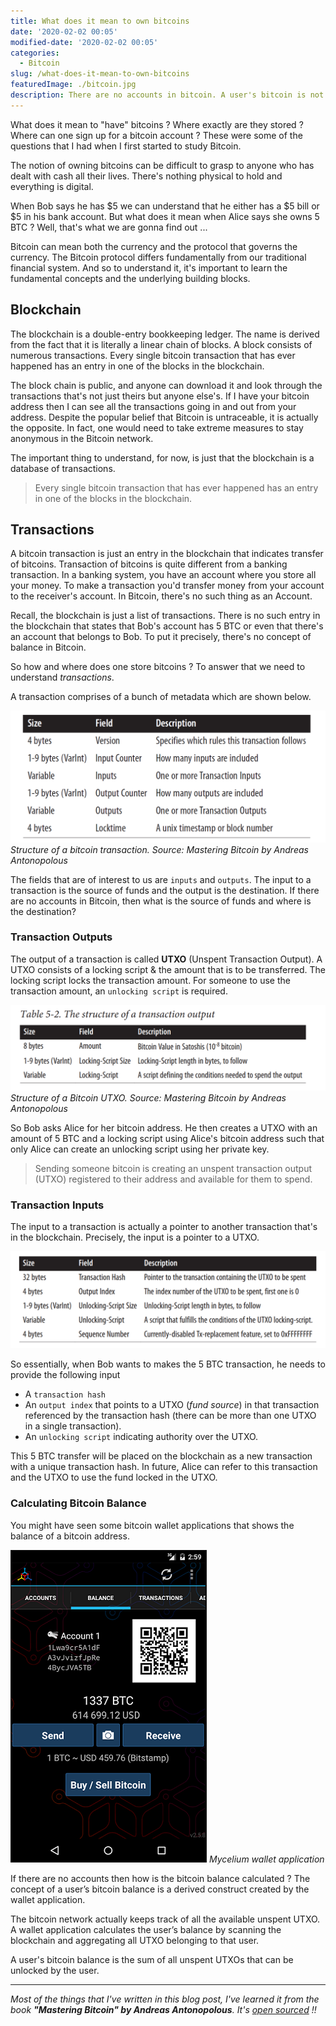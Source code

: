 ```yaml
---
title: What does it mean to own bitcoins
date: '2020-02-02 00:05'
modified-date: '2020-02-02 00:05'
categories:
  - Bitcoin
slug: /what-does-it-mean-to-own-bitcoins
featuredImage: ./bitcoin.jpg
description: There are no accounts in bitcoin. A user's bitcoin is not stored in an account but rather scattered in the blockchain as UTXOs.
---
```


What does it mean to "have" bitcoins ? Where exactly are they stored ? Where can one sign up for a bitcoin account ? These were some of the questions that I had when I first started to study Bitcoin.

The notion of owning bitcoins can be difficult to grasp to anyone who has dealt with cash all their lives. There's nothing physical to hold and everything is digital.

When Bob says he has $5 we can understand that he either has a $5 bill or \$5 in his bank account. But what does it mean when Alice says she owns 5 BTC ? Well, that's what we are gonna find out ...

Bitcoin can mean both the currency and the protocol that governs the currency. The Bitcoin protocol differs fundamentally from our traditional financial system. And so to understand it, it's important to learn the fundamental concepts and the underlying building blocks.

## Blockchain

The blockchain is a double-entry bookkeeping ledger. The name is derived from the fact that it is literally a linear chain of blocks. A block consists of numerous transactions. Every single bitcoin transaction that has ever happened has an entry in one of the blocks in the blockchain.

The block chain is public, and anyone can download it and look through the transactions that's not just theirs but anyone else's. If I have your bitcoin address then I can see all the transactions going in and out from your address. Despite the popular belief that Bitcoin is untraceable, it is actually the opposite. In fact, one would need to take extreme measures to stay anonymous in the Bitcoin network.

The important thing to understand, for now, is just that the blockchain is a database of transactions.

> Every single bitcoin transaction that has ever happened has an entry in one of the blocks in the blockchain.

## Transactions

A bitcoin transaction is just an entry in the blockchain that indicates transfer of bitcoins. Transaction of bitcoins is quite different from a banking transaction. In a banking system, you have an account where you store all your money. To make a transaction you'd transfer money from your account to the receiver's account. In Bitcoin, there's no such thing as an Account.

Recall, the blockchain is just a list of transactions. There is no such entry in the blockchain that states that Bob's account has 5 BTC or even that there's an account that belongs to Bob. To put it precisely, there's no concept of balance in Bitcoin.

So how and where does one store bitcoins ? To answer that we need to understand _transactions_.

A transaction comprises of a bunch of metadata which are shown below.

![Structure of a bitcoin transaction](./structure-of-a-transaction.png)
_Structure of a bitcoin transaction. Source: Mastering Bitcoin by Andreas Antonopolous_

The fields that are of interest to us are `inputs` and `outputs`. The input to a transaction is the source of funds and the output is the destination. If there are no accounts in Bitcoin, then what is the source of funds and where is the destination?

### Transaction Outputs

The output of a transaction is called **UTXO** (Unspent Transaction Output). A UTXO consists of a locking script & the amount that is to be transferred. The locking script locks the transaction amount. For someone to use the transaction amount, an `unlocking script` is required.

![Structure of a Bitcoin UTXO](./utxo-structure.png)
_Structure of a Bitcoin UTXO. Source: Mastering Bitcoin by Andreas Antonopolous_

So Bob asks Alice for her bitcoin address. He then creates a UTXO with an amount of 5 BTC and a locking script using Alice's bitcoin address such that only Alice can create an unlocking script using her private key.

> Sending someone bitcoin is creating an unspent transaction output (UTXO) registered to their address and available for them to spend.

### Transaction Inputs

The input to a transaction is actually a pointer to another transaction that's in the blockchain. Precisely, the input is a pointer to a UTXO.

![](./structure-of-a-transaction-input.png)

So essentially, when Bob wants to makes the 5 BTC transaction, he needs to provide the following input

- A `transaction hash`
- An `output index` that points to a UTXO (_fund source_) in that transaction referenced by the transaction hash (there can be more than one UTXO in a single transaction).
- An `unlocking script` indicating authority over the UTXO.

This 5 BTC transfer will be placed on the blockchain as a new transaction with a unique transaction hash. In future, Alice can refer to this transaction and the UTXO to use the fund locked in the UTXO.

### Calculating Bitcoin Balance

You might have seen some bitcoin wallet applications that shows the balance of a bitcoin address.

![Mycelium Wallet homescreen](./mycelium-wallet.png)
_Mycelium wallet application_

If there are no accounts then how is the bitcoin balance calculated ? The concept of a user’s bitcoin balance is a derived construct created by the wallet application.

The bitcoin network actually keeps track of all the available unspent UTXO. A wallet application calculates the user’s balance by scanning the blockchain and aggregating all UTXO belonging to that user.

A user's bitcoin balance is the sum of all unspent UTXOs that can be unlocked by the user.

---

_Most of the things that I've written in this blog post, I've learned it from the book **"Mastering Bitcoin" by Andreas Antonopolous**. It's [open sourced](https://github.com/bitcoinbook/bitcoinbook) !!_
